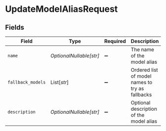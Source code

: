 # UpdateModelAliasRequest


## Fields

| Field                                           | Type                                            | Required                                        | Description                                     |
| ----------------------------------------------- | ----------------------------------------------- | ----------------------------------------------- | ----------------------------------------------- |
| `name`                                          | *OptionalNullable[str]*                         | :heavy_minus_sign:                              | The name of the model alias                     |
| `fallback_models`                               | List[*str*]                                     | :heavy_minus_sign:                              | Ordered list of model names to try as fallbacks |
| `description`                                   | *OptionalNullable[str]*                         | :heavy_minus_sign:                              | Optional description of the model alias         |